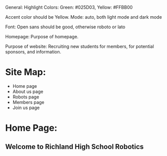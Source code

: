 General: 
Highlight Colors: Green: #025D03, Yellow: #FFBB00

Accent color should be Yellow.
Mode: auto, both light mode and dark mode

Font: Open sans should be good, otherwise roboto or lato

Homepage:
Purpose of homepage.

Purpose of website: Recruiting new students for members, for potential sponsors, and information.

# Site Map:
- Home page
- About us page
- Robots page
- Members page
- Join us page

# Home Page:

## Welcome to Richland High School Robotics




